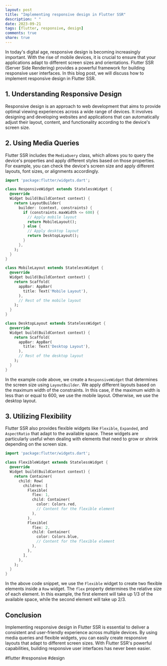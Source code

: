 ```yaml
---
layout: post
title: "Implementing responsive design in Flutter SSR"
description: " "
date: 2023-09-21
tags: [flutter, responsive, design]
comments: true
share: true
---
```


In today's digital age, responsive design is becoming increasingly important. With the rise of mobile devices, it is crucial to ensure that your applications adapt to different screen sizes and orientations. Flutter SSR (Server Side Rendering) provides a powerful framework for building responsive user interfaces. In this blog post, we will discuss how to implement responsive design in Flutter SSR.

## 1. Understanding Responsive Design

Responsive design is an approach to web development that aims to provide optimal viewing experiences across a wide range of devices. It involves designing and developing websites and applications that can automatically adjust their layout, content, and functionality according to the device's screen size.

## 2. Using Media Queries

Flutter SSR includes the `MediaQuery` class, which allows you to query the device's properties and apply different styles based on those properties. For example, you can check the device's screen size and apply different layouts, font sizes, or alignments accordingly.

```dart
import 'package:flutter/widgets.dart';

class ResponsiveWidget extends StatelessWidget {
  @override
  Widget build(BuildContext context) {
    return LayoutBuilder(
      builder: (context, constraints) {
        if (constraints.maxWidth <= 600) {
          // Apply mobile layout
          return MobileLayout();
        } else {
          // Apply desktop layout
          return DesktopLayout();
        }
      },
    );
  }
}

class MobileLayout extends StatelessWidget {
  @override
  Widget build(BuildContext context) {
    return Scaffold(
      appBar: AppBar(
        title: Text('Mobile Layout'),
      ),
      // Rest of the mobile layout
    );
  }
}

class DesktopLayout extends StatelessWidget {
  @override
  Widget build(BuildContext context) {
    return Scaffold(
      appBar: AppBar(
        title: Text('Desktop Layout'),
      ),
      // Rest of the desktop layout
    );
  }
}
```

In the example code above, we create a `ResponsiveWidget` that determines the screen size using `LayoutBuilder`. We apply different layouts based on the maximum width of the constraints. In this case, if the maximum width is less than or equal to 600, we use the mobile layout. Otherwise, we use the desktop layout.

## 3. Utilizing Flexibility

Flutter SSR also provides flexible widgets like `Flexible`, `Expanded`, and `AspectRatio` that adapt to the available space. These widgets are particularly useful when dealing with elements that need to grow or shrink depending on the screen size.

```dart
import 'package:flutter/widgets.dart';

class FlexibleWidget extends StatelessWidget {
  @override
  Widget build(BuildContext context) {
    return Container(
      child: Row(
        children: [
          Flexible(
            flex: 1,
            child: Container(
              color: Colors.red,
              // Content for the flexible element
            ),
          ),
          Flexible(
            flex: 2,
            child: Container(
              color: Colors.blue,
              // Content for the flexible element
            ),
          ),
        ],
      ),
    );
  }
}
```

In the above code snippet, we use the `Flexible` widget to create two flexible elements inside a `Row` widget. The `flex` property determines the relative size of each element. In this example, the first element will take up 1/3 of the available space, while the second element will take up 2/3.

## Conclusion

Implementing responsive design in Flutter SSR is essential to deliver a consistent and user-friendly experience across multiple devices. By using media queries and flexible widgets, you can easily create responsive layouts that adapt to different screen sizes. With Flutter SSR's powerful capabilities, building responsive user interfaces has never been easier.

#flutter #responsive #design